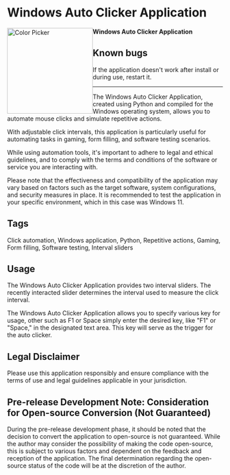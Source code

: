 # Windows Auto Clicker Application

<img style="float:left;" src="https://github.com/Jaen883/Auto-Clicker-Application/assets/127696786/389e3c7c-f59f-4176-aaf9-a3f519a5e516" alt="Color Picker" width="200">

**Windows Auto Clicker Application**

## Known bugs
If the application doesn't work after install or during use, restart it.
<hr>

The Windows Auto Clicker Application, created using Python and compiled for the Windows operating system, allows you to automate mouse clicks and simulate repetitive actions.

With adjustable click intervals, this application is particularly useful for automating tasks in gaming, form filling, and software testing scenarios.

While using automation tools, it's important to adhere to legal and ethical guidelines, and to comply with the terms and conditions of the software or service you are interacting with.

Please note that the effectiveness and compatibility of the application may vary based on factors such as the target software, system configurations, and security measures in place. It is recommended to test the application in your specific environment, which in this case was Windows 11.

## Tags
Click automation, Windows application, Python, Repetitive actions, Gaming, Form filling, Software testing, Interval sliders

## Usage
The Windows Auto Clicker Application provides two interval sliders. The recently interacted slider determines the interval used to measure the click interval.

The Windows Auto Clicker Application allows you to specify various key for usage, other such as F1 or Space simply enter the desired key, like "F1" or "Space," in the designated text area. This key will serve as the trigger for the auto clicker.

## Legal Disclaimer
Please use this application responsibly and ensure compliance with the terms of use and legal guidelines applicable in your jurisdiction.

## Pre-release Development Note: Consideration for Open-source Conversion (Not Guaranteed)
During the pre-release development phase, it should be noted that the decision to convert the application to open-source is not guaranteed. While the author may consider the possibility of making the code open-source, this is subject to various factors and dependent on the feedback and reception of the application. The final determination regarding the open-source status of the code will be at the discretion of the author.
